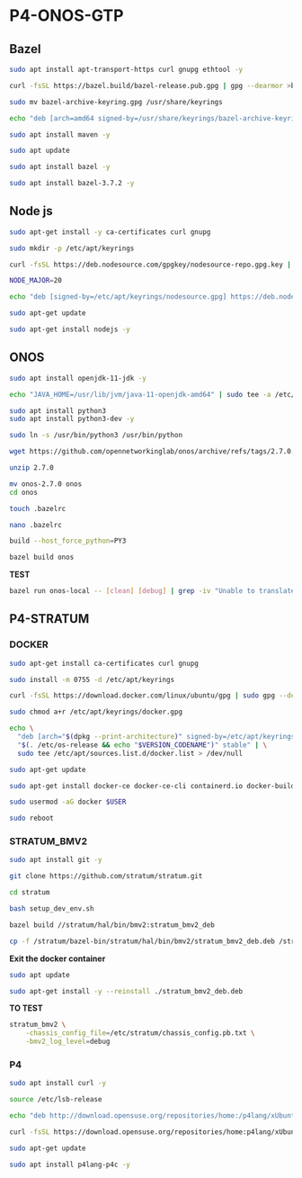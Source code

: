 # P4-ONOS-GTP

## Bazel

```bash
sudo apt install apt-transport-https curl gnupg ethtool -y
```

```bash
curl -fsSL https://bazel.build/bazel-release.pub.gpg | gpg --dearmor >bazel-archive-keyring.gpg
```

```bash
sudo mv bazel-archive-keyring.gpg /usr/share/keyrings
```

```bash
echo "deb [arch=amd64 signed-by=/usr/share/keyrings/bazel-archive-keyring.gpg] https://storage.googleapis.com/bazel-apt stable jdk1.8" | sudo tee /etc/apt/sources.list.d/bazel.list
```

```bash
sudo apt install maven -y 
```

```bash
sudo apt update
```

```bash
sudo apt install bazel -y
```


```bash
sudo apt install bazel-3.7.2 -y
```
## Node js


```bash
sudo apt-get install -y ca-certificates curl gnupg
```


```bash
sudo mkdir -p /etc/apt/keyrings
```

```bash
curl -fsSL https://deb.nodesource.com/gpgkey/nodesource-repo.gpg.key | sudo gpg --dearmor -o /etc/apt/keyrings/nodesource.gpg
```

```bash
NODE_MAJOR=20
```

```bash
echo "deb [signed-by=/etc/apt/keyrings/nodesource.gpg] https://deb.nodesource.com/node_$NODE_MAJOR.x nodistro main" | sudo tee /etc/apt/sources.list.d/nodesource.list
```

```bash
sudo apt-get update
```

```bash
sudo apt-get install nodejs -y
```

## ONOS

```bash
sudo apt install openjdk-11-jdk -y
```

```bash
echo "JAVA_HOME=/usr/lib/jvm/java-11-openjdk-amd64" | sudo tee -a /etc/environment
```

```bash
sudo apt install python3
sudo apt install python3-dev -y
```

```bash
sudo ln -s /usr/bin/python3 /usr/bin/python
```

```bash
wget https://github.com/opennetworkinglab/onos/archive/refs/tags/2.7.0.zip --no-check-certificate
```

```bash
unzip 2.7.0
```

```bash
mv onos-2.7.0 onos
cd onos
```

```bash
touch .bazelrc
```

```bash
nano .bazelrc
```

```bash
build --host_force_python=PY3
```

```bash
bazel build onos
```

**TEST**

```bash
bazel run onos-local -- [clean] [debug] | grep -iv "Unable to translate flow rule for pipeconf" | tee -a onos.log
```







## P4-STRATUM 

### DOCKER


```bash
sudo apt-get install ca-certificates curl gnupg
```

```bash
sudo install -m 0755 -d /etc/apt/keyrings
```

```bash
curl -fsSL https://download.docker.com/linux/ubuntu/gpg | sudo gpg --dearmor -o /etc/apt/keyrings/docker.gpg
```

```bash
sudo chmod a+r /etc/apt/keyrings/docker.gpg
```

```bash
echo \
  "deb [arch="$(dpkg --print-architecture)" signed-by=/etc/apt/keyrings/docker.gpg] https://download.docker.com/linux/ubuntu \
  "$(. /etc/os-release && echo "$VERSION_CODENAME")" stable" | \
  sudo tee /etc/apt/sources.list.d/docker.list > /dev/null
```

```bash
sudo apt-get update
```

```bash
sudo apt-get install docker-ce docker-ce-cli containerd.io docker-buildx-plugin docker-compose-plugin -y
```

```bash
sudo usermod -aG docker $USER
```

```bash
sudo reboot
```

### STRATUM_BMV2


```bash
sudo apt install git -y
```


```bash
git clone https://github.com/stratum/stratum.git
```

```bash
cd stratum
```

```bash
bash setup_dev_env.sh 
```

```bash
bazel build //stratum/hal/bin/bmv2:stratum_bmv2_deb
```

```bash
cp -f /stratum/bazel-bin/stratum/hal/bin/bmv2/stratum_bmv2_deb.deb /stratum/
```

**Exit the docker container**

```bash
sudo apt update
```

```bash
sudo apt-get install -y --reinstall ./stratum_bmv2_deb.deb
```

**TO TEST**

```bash
stratum_bmv2 \
    -chassis_config_file=/etc/stratum/chassis_config.pb.txt \
    -bmv2_log_level=debug
```



### P4


```bash
sudo apt install curl -y 
```

```bash
source /etc/lsb-release
```

```bash
echo "deb http://download.opensuse.org/repositories/home:/p4lang/xUbuntu_${DISTRIB_RELEASE}/ /" | sudo tee /etc/apt/sources.list.d/home:p4lang.list
```

```bash
curl -fsSL https://download.opensuse.org/repositories/home:p4lang/xUbuntu_${DISTRIB_RELEASE}/Release.key | gpg --dearmor | sudo tee /etc/apt/trusted.gpg.d/home_p4lang.gpg > /dev/null
```

```bash
sudo apt-get update
```

```bash
sudo apt install p4lang-p4c -y
```


```bash

```

```bash

```

```bash

```

```bash

```

```bash

```

```bash

```


```bash

```

```bash

```

```bash

```

```bash

```

```bash

```

```bash

```


```bash

```

```bash

```

```bash

```

```bash

```

```bash

```

```bash

```


```bash

```

```bash

```

```bash

```

```bash

```

```bash

```

```bash

```



```bash

```

```bash

```

```bash

```

```bash

```

```bash

```

```bash

```





































